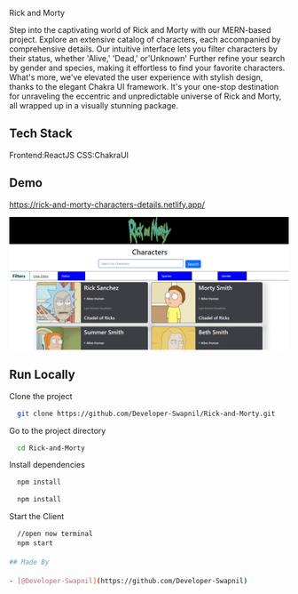 Rick and Morty 

Step into the captivating world of Rick and Morty with our MERN-based project. Explore
an extensive catalog of characters, each accompanied by comprehensive details. Our
intuitive interface lets you filter characters by their status, whether 'Alive,' 'Dead,'
or'Unknown' Further refine your search by gender and species, making it effortless to
find your favorite characters.
What's more, we've elevated the user experience with stylish design, thanks to the
elegant Chakra UI framework. It's your one-stop destination for unraveling the eccentric
and unpredictable universe of Rick and Morty, all wrapped up in a visually stunning
package.

## Tech Stack
Frontend:ReactJS
CSS:ChakraUI

## Demo

https://rick-and-morty-characters-details.netlify.app/

![](https://github.com/Developer-Swapnil/Rick-and-Morty/blob/af7451bd40ebce4ed2236b6932c909c80ac8147f/src/Images/RickandMorty-1.png)

## Run Locally

Clone the project

```bash
  git clone https://github.com/Developer-Swapnil/Rick-and-Morty.git
```

Go to the project directory

```bash
  cd Rick-and-Morty
```

Install dependencies

```bash
  npm install
```

```bash
  npm install
```



Start the Client

```bash
  //open now terminal
  npm start

## Made By

- [@Developer-Swapnil](https://github.com/Developer-Swapnil)
